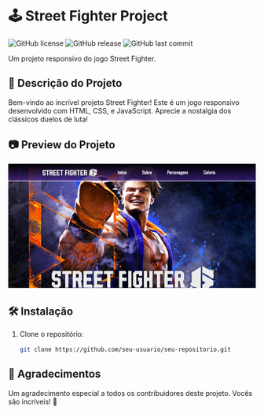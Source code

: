 # 🕹 Street Fighter Project

![GitHub license](https://img.shields.io/badge/license-MIT-green.svg)
![GitHub release](https://img.shields.io/github/v/release/seu-usuario/seu-repositorio)
![GitHub last commit](https://img.shields.io/github/last-commit/seu-usuario/seu-repositorio)

Um projeto responsivo do jogo Street Fighter.

## 🚀 Descrição do Projeto

Bem-vindo ao incrível projeto Street Fighter! Este é um jogo responsivo desenvolvido com HTML, CSS, e JavaScript. Aprecie a nostalgia dos clássicos duelos de luta!

## 📷 Preview do Projeto

![Preview 1](assets/images/capa.png)

## 🛠 Instalação

1. Clone o repositório:

    ```bash
    git clone https://github.com/seu-usuario/seu-repositorio.git
    ```

## 🎉 Agradecimentos

Um agradecimento especial a todos os contribuidores deste projeto. Vocês são incríveis! 👏
